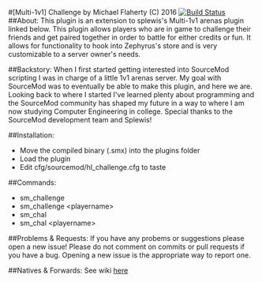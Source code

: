 #[Multi-1v1] Challenge
by Michael Flaherty (C) 2016 
[![Build Status](https://travis-ci.org/Headline22/Challenge.svg?branch=master)](https://travis-ci.org/Headline22/Challenge)
##About:
This plugin is an extension to splewis's Multi-1v1 arenas plugin linked below. This plugin
allows players who are in game to challenge their friends and get paired together in order to battle
for either credits or fun. It allows for functionality to hook into Zephyrus's store and is very
customizable to a server owner's needs.

##Backstory:
When I first started getting interested into SourceMod scripting I was in charge of a little 1v1 arenas server. My goal with SourceMod was to eventually be able to make this plugin, and here we are. Looking back to where I started I've learned plenty about programming and the SourceMod community has shaped my future in a way to where I am now studying Computer Engineering in college. Special thanks to the SourceMod development team and Splewis!

##Installation:
- Move the compiled binary (.smx) into the plugins folder
- Load the plugin
- Edit cfg/sourcemod/hl_challenge.cfg to taste

##Commands:
 - sm_challenge
 - sm_challenge \<playername\>
 - sm_chal
 - sm_chal \<playername\>

##Problems & Requests:
If you have any probems or suggestions please open a new issue! Please do not comment on commits or pull requests if you have a bug. Opening a new issue is the appropriate way to report one.

##Natives & Forwards:
See wiki [here](https://github.com/Headline22/Challenge/wiki)

